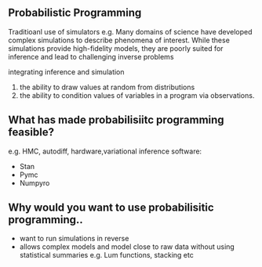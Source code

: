 ## Probabilistic Programming
Traditioanl use of simulators e.g. Many domains of science have developed complex simulations to
describe phenomena of interest. While these simulations provide
high-fidelity models, they are poorly suited for inference and lead
to challenging inverse problems

integrating inference and simulation
1) the ability to draw values at random from distributions 
2) the ability to condition values of variables in a program via observations.

## What has made probabilisiitc programming feasible?
e.g. HMC, autodiff, hardware,variational inference
software:
* Stan
* Pymc
* Numpyro



## Why would you want to use probabilisitic programming..
* want to run simulations in reverse
* allows complex models and model close to raw data without using statistical summaries e.g. Lum functions, stacking etc

